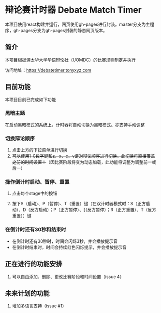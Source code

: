 # 辩论赛计时器 Debate Match Timer

本项目使用react构建并运行，网页使用gh-pages进行封装。master分支为主程序，gh-pages分支为gh-pages封装的静态网页版本。



## 简介

本项目根据渥太华大学华语辩论社（UOMDC）的比赛规则制定并执行

访问地址：https://debatetimer.tonyxyz.com



## 目前功能

本项目目前已完成如下功能

### 黑暗主题
在启动黑暗模式的系统上，计时器将自动切换为黑暗模式。亦支持手动调整

### 切换辩论顺序

1. 点击上方的下拉菜单进行切换
2. ~~可以使用1-0数字键和z、x、c、v键对辩论顺序进行切换。此切换将直接覆盖之前的时间设置！~~（因比赛阶段将变为动态加载，此功能将调整为调整前一或后一）

### 操作倒计时启动、暂停、重置

1. 点击每个stage中的按钮

2. 按下S（启动）、P（暂停）、T（重置）键（在双计时器模式时：S（正方启动）、D（反方启动）；P（正方暂停）、[（反方暂停）；R（正方重置）、T（反方重置））键

### 在倒计时还有30秒和结束时

- 在倒计时还有30秒时，时间会闪烁3秒，并会播放提示音
- 在倒计时结束时，时间会持续红色闪烁提示，并会播放提示音

## 正在进行的功能安排
1. 可以自由添加、删除、更改比赛阶段和时间设置（issue 4）

## 未来计划的功能
1. 增加多语言支持（issue #1）

